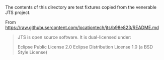 The contents of this directory are test fixtures copied from the venerable JTS
project.

From https://raw.githubusercontent.com/locationtech/jts/b98e823/README.md

> JTS is open source software. It is dual-licensed under:
>
> Eclipse Public License 2.0
> Eclipse Distribution License 1.0 (a BSD Style License)

